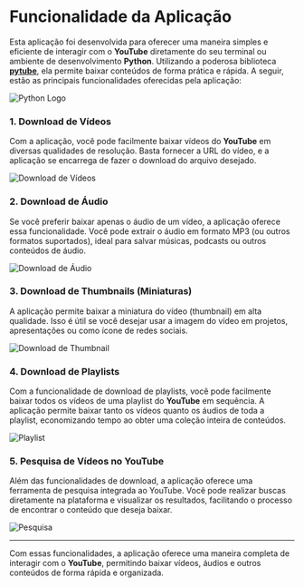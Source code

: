 # Funcionalidade da Aplicação

Esta aplicação foi desenvolvida para oferecer uma maneira simples e eficiente de interagir com o **YouTube** diretamente do seu terminal ou ambiente de desenvolvimento **Python**. Utilizando a poderosa biblioteca **[pytube](https://pytube.io/)**, ela permite baixar conteúdos de forma prática e rápida. A seguir, estão as principais funcionalidades oferecidas pela aplicação:

![Python Logo](https://upload.wikimedia.org/wikipedia/commons/thumb/c/c3/Python-logo-notext.svg/800px-Python-logo-notext.svg.png)

### 1. **Download de Vídeos**
Com a aplicação, você pode facilmente baixar vídeos do **YouTube** em diversas qualidades de resolução. Basta fornecer a URL do vídeo, e a aplicação se encarrega de fazer o download do arquivo desejado.

![Download de Vídeos](https://upload.wikimedia.org/wikipedia/commons/4/4f/Iconic_image_of_youtube_logo.svg)

### 2. **Download de Áudio**
Se você preferir baixar apenas o áudio de um vídeo, a aplicação oferece essa funcionalidade. Você pode extrair o áudio em formato MP3 (ou outros formatos suportados), ideal para salvar músicas, podcasts ou outros conteúdos de áudio.

![Download de Áudio](https://upload.wikimedia.org/wikipedia/commons/1/1b/Mp3_icon.svg)

### 3. **Download de Thumbnails (Miniaturas)**
A aplicação permite baixar a miniatura do vídeo (thumbnail) em alta qualidade. Isso é útil se você desejar usar a imagem do vídeo em projetos, apresentações ou como ícone de redes sociais.

![Download de Thumbnail](https://upload.wikimedia.org/wikipedia/commons/thumb/3/3c/YouTube_Logo_2015.svg/800px-YouTube_Logo_2015.svg.png)

### 4. **Download de Playlists**
Com a funcionalidade de download de playlists, você pode facilmente baixar todos os vídeos de uma playlist do **YouTube** em sequência. A aplicação permite baixar tanto os vídeos quanto os áudios de toda a playlist, economizando tempo ao obter uma coleção inteira de conteúdos.

![Playlist](https://upload.wikimedia.org/wikipedia/commons/thumb/4/44/YouTube_Logo_2017.svg/800px-YouTube_Logo_2017.svg.png)

### 5. **Pesquisa de Vídeos no YouTube**
Além das funcionalidades de download, a aplicação oferece uma ferramenta de pesquisa integrada ao YouTube. Você pode realizar buscas diretamente na plataforma e visualizar os resultados, facilitando o processo de encontrar o conteúdo que deseja baixar.

![Pesquisa](https://upload.wikimedia.org/wikipedia/commons/thumb/2/2f/YouTube_search_bar_icon.svg/800px-YouTube_search_bar_icon.svg.png)

---

Com essas funcionalidades, a aplicação oferece uma maneira completa de interagir com o **YouTube**, permitindo baixar vídeos, áudios e outros conteúdos de forma rápida e organizada. 
